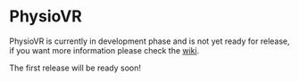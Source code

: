 # PhysioVR

PhysioVR is currently in development phase and is not yet ready for release, if you want more information please check the [wiki](https://github.com/PhysioTools/PhysioVR/wiki/Home).
  
The first release will be ready soon!
  
